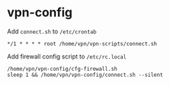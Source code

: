 # vpn-config

Add `connect.sh` to `/etc/crontab`

    */1 * * * * root /home/vpn/vpn-scripts/connect.sh

Add firewall config script to `/etc/rc.local`

    /home/vpn/vpn-config/cfg-firewall.sh
    sleep 1 && /home/vpn/vpn-config/connect.sh --silent

